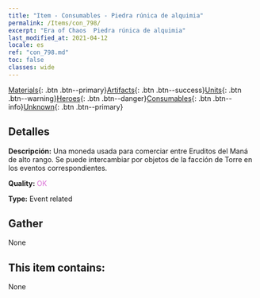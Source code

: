 ```yaml
---
title: "Item - Consumables - Piedra rúnica de alquimia"
permalink: /Items/con_798/
excerpt: "Era of Chaos  Piedra rúnica de alquimia"
last_modified_at: 2021-04-12
locale: es
ref: "con_798.md"
toc: false
classes: wide
---
```

 [Materials](/es/Items/){: .btn .btn--primary}[Artifacts](/es/Items/Artifacts/){: .btn .btn--success}[Units](/es/Items/Units/){: .btn .btn--warning}[Heroes](/es/Items/Heroes/){: .btn .btn--danger}[Consumables](/es/Items/Consumables/){: .btn .btn--info}[Unknown](/es/Items/Unknown/){: .btn .btn--primary}

## Detalles
 **Descripción:** Una moneda usada para comerciar entre Eruditos del Maná de alto rango. Se puede intercambiar por objetos de la facción de Torre en los eventos correspondientes.

 **Quality:** <span style="color: #DA70D6">OK</span>

 **Type:** Event related

## Gather

  None

## This item contains:

  None

